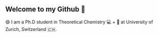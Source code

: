## Welcome to my Github 👋

😄 I am a Ph.D student in Theoretical Chemistry 💻 + 🧪 at University of Zurich, Switzerland :switzerland:.
